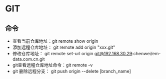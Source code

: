 # GIT 

## 命令

* 查看当前仓库地址：git remote show origin
* 添加远程仓库地址：  git remote add origin "xxx.git"
* 修改仓库地址： git remote set-url origin git@192.168.30.29:chenwei/em-data.com.cn.git
* git查看远程仓库地址命令：git remote -v
* git 删除远程分支： git push origin --delete [branch_name]